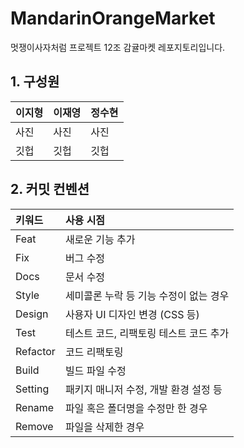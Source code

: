 # MandarinOrangeMarket
멋쟁이사자처럼 프로젝트 12조 감귤마켓 레포지토리입니다.

## 1. 구성원

| 이지형   | 이재영 | 정수현 |
| :------- |:-------|:------- |
|사진|사진|사진|
|깃헙|깃헙|깃헙|


## 2. 커밋 컨벤션

| 키워드   | 사용 시점                              |
| :------- | :------------------------------------- |
| Feat     | 새로운 기능 추가                       |
| Fix      | 버그 수정                              |
| Docs     | 문서 수정                              |
| Style    | 세미콜론 누락 등 기능 수정이 없는 경우  |
| Design   | 사용자 UI 디자인 변경 (CSS 등)         |
| Test     | 테스트 코드, 리팩토링 테스트 코드 추가  |
| Refactor | 코드 리팩토링                          |
| Build    | 빌드 파일 수정                         |
| Setting  | 패키지 매니저 수정, 개발 환경 설정 등   |
| Rename   | 파일 혹은 폴더명을 수정만 한 경우       |
| Remove   | 파일을 삭제한 경우                     |
